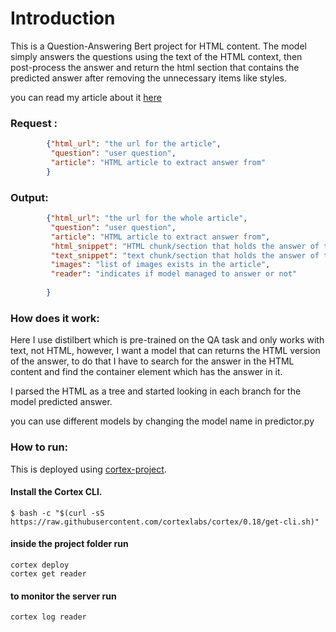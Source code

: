 # Introduction
This is a Question-Answering Bert project for HTML content.
The model simply answers the questions using the text of the HTML context, then
post-process the answer and return the html section that contains the predicted 
answer after removing the unnecessary items like styles.

you can read my article about it [here](https://mogady.medium.com/how-to-use-bert-qa-model-with-html-content-d9bc09149845)

### Request :
```json
        {"html_url": "the url for the article",
         "question": "user question",
         "article": "HTML article to extract answer from"
        }
```
### Output:
```json
        {"html_url": "the url for the whole article",
         "question": "user question",
         "article": "HTML article to extract answer from",
         "html_snippet": "HTML chunk/section that holds the answer of the question",
         "text_snippet": "text chunk/section that holds the answer of the question",
         "images": "list of images exists in the article",
         "reader": "indicates if model managed to answer or not"
  
        }
```

### How does it work:
Here I use distilbert which is pre-trained on the QA task and only
works with text, not HTML, however, I want a model that can returns the HTML version
of the answer, to do that I have to search for the answer in the HTML content and find
the container element which has the answer in it.

I parsed the HTML as a tree and started looking in each branch
for the model predicted answer.

you can use different models by changing the model name in predictor.py

### How to run:
This is deployed using [cortex-project](https://github.com/cortexproject/cortex).
#### Install the Cortex CLI.
    $ bash -c "$(curl -sS https://raw.githubusercontent.com/cortexlabs/cortex/0.18/get-cli.sh)"
#### inside the project folder run
    cortex deploy
    cortex get reader

#### to monitor the server run
    cortex log reader
